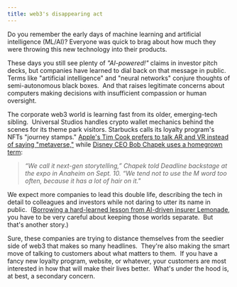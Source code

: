 ```yaml
---
title: web3's disappearing act
---
```

Do you remember the early days of machine learning and artificial intelligence (ML/AI)? Everyone was quick to brag about how much they were throwing this new technology into their products.  

These days you still see plenty of _"AI-powered!"_ claims in investor pitch decks, but companies have learned to dial back on that message in public.  Terms like "artificial intelligence" and "neural networks" conjure thoughts of semi-autonomous black boxes.  And that raises legitimate concerns about computers making decisions with insufficient compassion or human oversight.  

The corporate web3 world is learning fast from its older, emerging-tech sibling.  Universal Studios handles crypto wallet mechanics behind the scenes for its theme park visitors. Starbucks calls its loyalty program's NFTs "journey stamps." [Apple's Tim Cook prefers to talk AR and VR instead of saying "metaverse,"](https://www.businessinsider.com/tim-cook-apple-avoids-term-metaverse-facebook-2022-10) while [Disney CEO Bob Chapek uses a homegrown term](https://www.theblock.co/post/172654/disney-hiring-transaction-lawyer-for-aggressive-nft-and-defi-plans-linkedin-post):

> _“We call it next-gen storytelling,” Chapek told Deadline backstage at the expo in Anaheim on Sept. 10. “We tend not to use the M word too often, because it has a lot of hair on it."_

We expect more companies to lead this double life, describing the tech in detail to colleagues and investors while not daring to utter its name in public.  ([Borrowing a hard-learned lesson from AI-driven insurer Lemonade](https://www.vox.com/recode/22455140/lemonade-insurance-ai-twitter), you have to be very careful about keeping those worlds separate.  But that's another story.)

Sure, these companies are trying to distance themselves from the seedier side of web3 that makes so many headlines.  They're also making the smart move of talking to customers about what matters to them.  If you have a fancy new loyalty program, website, or whatever, your customers are most interested in how that will make their lives better.  What's under the hood is, at best, a secondary concern.